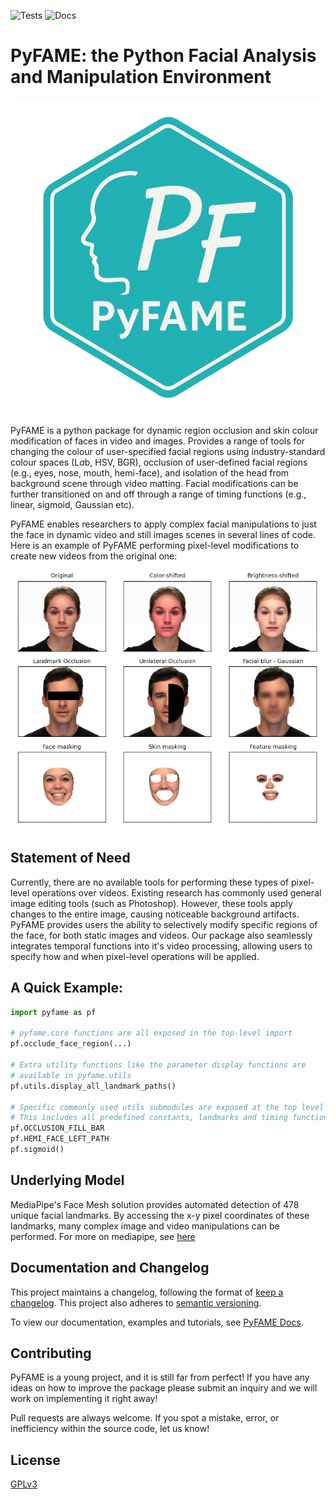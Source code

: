 ![Tests](https://github.com/Gavin-Bosman/PyFAME/actions/workflows/tests.yml/badge.svg)
![Docs](https://github.com/Gavin-Bosman/PyFAME/actions/workflows/deploy.yml/badge.svg)

# PyFAME: the Python Facial Analysis and Manipulation Environment

![](./docs/src/public/pyfame_logo.png)

PyFAME is a python package for dynamic region occlusion and skin colour modification of faces in video and images. Provides a range of tools for changing the colour of user-specified facial regions using industry-standard colour spaces (L*a*b, HSV, BGR), occlusion of user-defined facial regions (e.g., eyes, nose, mouth, hemi-face), and isolation of the head from background scene through video matting. Facial modifications can be further transitioned on and off through a range of timing functions (e.g., linear, sigmoid, Gaussian etc).

PyFAME enables researchers to apply complex facial manipulations to just the face in dynamic video and still images scenes in several lines of code.
Here is an example of PyFAME performing pixel-level modifications to create new videos from the original one:

![PyFAME pixel-level Operations](./docs/docsite/output_grid.png)

## Statement of Need

Currently, there are no available tools for performing these types of pixel-level operations over videos. Existing research has commonly used general image editing tools (such as Photoshop). However, these tools apply changes to the entire image, causing noticeable background artifacts. PyFAME provides users the ability to selectively modify specific regions of the face, for both static images and videos. Our package also seamlessly integrates temporal functions into it's video processing, allowing users to specify how and when pixel-level operations will be applied.

## A Quick Example: 

```Python
import pyfame as pf

# pyfame.core functions are all exposed in the top-level import
pf.occlude_face_region(...)

# Extra utility functions like the parameter display functions are 
# available in pyfame.utils
pf.utils.display_all_landmark_paths()

# Specific commonly used utils submodules are exposed at the top level 
# This includes all predefined constants, landmarks and timing functions
pf.OCCLUSION_FILL_BAR
pf.HEMI_FACE_LEFT_PATH
pf.sigmoid()
```

## Underlying Model

MediaPipe's Face Mesh solution provides automated detection of 478 unique facial landmarks. By accessing the x-y pixel coordinates of these landmarks, many complex image and video manipulations can be performed. 
For more on mediapipe, see [here](https://ai.google.dev/edge/mediapipe/solutions/guide)

## Documentation and Changelog

This project maintains a changelog, following the format of [keep a changelog](https://keepachangelog.com/en/1.0.0/). This project also adheres to [semantic versioning](https://semver.org/spec/v2.0.0.html).

To view our documentation, examples and tutorials, see [PyFAME Docs](https://gavin-bosman.github.io/PyFAME/).

## Contributing

PyFAME is a young project, and it is still far from perfect! If you have any ideas on how to improve the package please submit an inquiry and we will work on implementing it right away!

Pull requests are always welcome. If you spot a mistake, error, or inefficiency within the source code, let us know!

## License

[GPLv3](https://www.gnu.org/licenses/gpl-3.0.en.html)